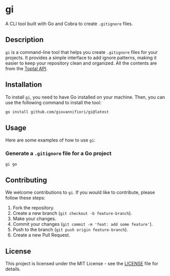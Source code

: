 # gi

A CLI tool built with Go and Cobra to create `.gitignore` files.

## Description

`gi` is a command-line tool that helps you create `.gitignore` files for your projects. It provides a simple interface to add ignore patterns, making it easier to keep your repository clean and organized.
All the contents are from the [Toptal API](https://docs.gitignore.io/use/api).

## Installation

To install `gi`, you need to have Go installed on your machine. Then, you can use the following command to install the tool:

```sh
go install github.com/giovannifiori/gi@latest
```

## Usage

Here are some examples of how to use `gi`:

### Generate a `.gitignore` file for a Go project

```sh
gi go
```

## Contributing

We welcome contributions to `gi`. If you would like to contribute, please follow these steps:

1. Fork the repository.
2. Create a new branch (`git checkout -b feature-branch`).
3. Make your changes.
4. Commit your changes (`git commit -m 'feat: add some feature'`).
5. Push to the branch (`git push origin feature-branch`).
6. Create a new Pull Request.

## License

This project is licensed under the MIT License - see the [LICENSE](LICENSE) file for details.
